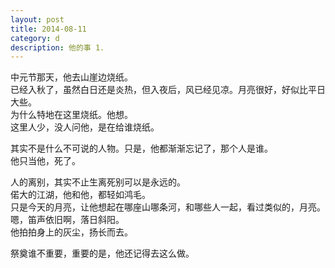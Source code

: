 ```yaml
---
layout: post
title: 2014-08-11
category: d
description: 他的事 1.
---
```


中元节那天，他去山崖边烧纸。<br />
已经入秋了，虽然白日还是炎热，但入夜后，风已经见凉。月亮很好，好似比平日大些。<br />
为什么特地在这里烧纸。他想。<br />
这里人少，没人问他，是在给谁烧纸。<br />


其实不是什么不可说的人物。只是，他都渐渐忘记了，那个人是谁。<br />
他只当他，死了。<br />


人的离别，其实不止生离死别可以是永远的。<br />
偌大的江湖，他和他，都轻如鸿毛。<br />
只是今天的月亮，让他想起在哪座山哪条河，和哪些人一起，看过类似的，月亮。<br />
嗯，笛声依旧啊，落日斜阳。<br />
他拍拍身上的灰尘，扬长而去。<br />


祭奠谁不重要，重要的是，他还记得去这么做。